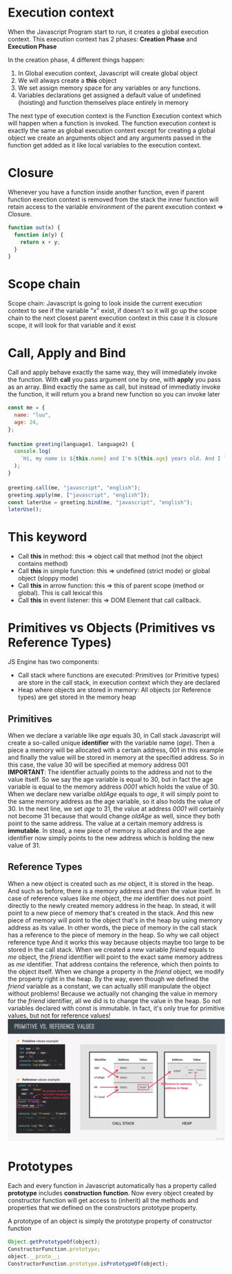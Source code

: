 # Execution context

When the Javascript Program start to run, it creates a global execution context. This execution context has 2 phases: **Creation Phase** and **Execution Phase**

In the creation phase, 4 different things happen:

1. In Global execution context, Javascript will create global object
2. We will always create a **this** object
3. We set assign memory space for any variables or any functions.
4. Variables declarations get assigned a default value of undefined (hoisting) and function themselves place entirely in memory

The next type of execution context is the Function Execution context which will happen when a function is invoked. The function execution context is exactly the same as global execution context except for creating a global object we create an arguments object and any arguments passed in the function get added as it like local variables to the execution context.

# Closure

Whenever you have a function inside another function, even if parent function exection context is removed from the stack the inner function will retain access to the variable environment of the parent execution context => Closure.

```javascript
function out(x) {
  function in(y) {
    return x + y;
  }
}
```

# Scope chain

Scope chain: Javascript is going to look inside the current execution context to see if the variable "x" exist, if doesn't so it will go up the scope chain to the next closest parent execution context in this case it is closure scope, it will look for that variable and it exist

# Call, Apply and Bind

Call and apply behave exactly the same way, they will immediately invoke the function. With **call** you pass argument one by one, with **apply** you pass as an array.
Bind exactly the same as call, but instead of immediatly invoke the function, it will return you a brand new function so you can invoke later

```javascript
const me = {
  name: "luu",
  age: 24,
};

function greeting(language1, language2) {
  console.log(
    `Hi, my name is ${this.name} and I'm ${this.age} years old. And I love ${language1} and ${language2}`
  );
}

greeting.call(me, "javascript", "english");
greeting.apply(me, ["javascript", "english"]);
const laterUse = greeting.bind(me, "javascript", "english");
laterUse();
```

# This keyword

- Call **this** in method: this => object call that method (not the object contains method)
- Call **this** in simple function: this => undefined (strict mode) or global object (sloppy mode)
- Call **this** in arrow function: this => this of parent scope (method or global). This is call lexical this
- Call **this** in event listener: this => DOM Element that call callback.

# Primitives vs Objects (Primitives vs Reference Types)

JS Engine has two components:

- Call stack where functions are executed: Primitives (or Primitive types) are store in the call stack, in execution context which they are declared
- Heap where objects are stored in memory: All objects (or Reference types) are get stored in the memory heap

## Primitives

When we declare a variable like _age_ equals 30, in Call stack Javascript will create a so-called unique **identifier** with the variable name (_age_). Then a piece a
memory will be allocated with a certain address, 001 in this example and finally the value will be stored in memory at the specified address. So in this case, the value 30 will be specified at memory address 001
**IMPORTANT**: The identifier actually points to the address and not to the value itself. So we say the age variable is equal to 30, but in fact the age variable is equal to the memory address _0001_ which holds the value of 30.
When we declare new varialbe _oldAge_ equals to _age_, it will simply point to the same memory address as the age variable, so it also holds the value of 30.
In the next line, we set _age_ to 31, the value at address _0001_ will certainly not become 31 because that would change _oldAge_ as well, since they both point to the same address. The value at a certain memory address is **immutable**. In stead, a new piece of memory is allocated and the age identifier now simply points to the new address which is holding the new value of 31.

## Reference Types

When a new object is created such as _me_ object, it is stored in the heap. And such as before, there is a memory address and then the value itself. In case of reference values like _me_ object, the _me_ identifier does not point directly to the newly created memory address in the heap. In stead, it will point to a new piece of memory that's created in the stack. And this new piece of memory will point to the object that's in the heap by using memory address as its value. In other words, the piece of memory in the call stack has a reference to the piece of memory in the heap. So why we call object reference type
And it works this way because objects maybe too large to be stored in the call stack.
When we created a new variable _friend_ equals to _me_ object, the _friend_ identifier will point to the exact same memory address as _me_ identifier. That address contains the reference, which then points to the object itself. When we change a property in the _friend_ object, we modify the property right in the heap. By the way, even though we defined the _friend_ variable as a constant, we can actually still manipulate the object without problems! Because we actually not changing the value in memory for the _friend_ identifier, all we did is to change the value in the heap. So not variables declared with const is immutable. In fact, it's only true for primitive values, but not for reference values!
![image](/images/primitive_reference.png)

# Prototypes

Each and every function in Javascript automatically has a property called **prototype** includes **construction function**. Now every object created by constructor function will get access to (inherit) all the methods and properties that we defined on the constructors prototype property.

A prototype of an object is simply the prototype property of constructor function

```javascript
Object.getPrototypeOf(object);
ConstructorFunction.prototype;
object.__proto__;
ConstructorFunction.prototype.isPrototypeOf(object);
```
